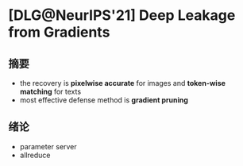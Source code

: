 # [DLG@NeurIPS'21] Deep Leakage from Gradients

## 摘要

- the recovery is **pixelwise accurate** for images and **token-wise matching** for texts
- most effective defense method is **gradient pruning**



## 绪论

- parameter server
- allreduce